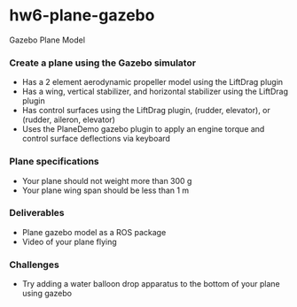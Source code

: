 # hw6-plane-gazebo
Gazebo Plane Model

### Create a plane using the Gazebo simulator
* Has a 2 element aerodynamic propeller model using the LiftDrag plugin
* Has a wing, vertical stabilizer, and horizontal stabilizer using the LiftDrag plugin
* Has control surfaces using the LiftDrag plugin, (rudder, elevator), or (rudder, aileron, elevator)
* Uses the PlaneDemo gazebo plugin to apply an engine torque and control surface deflections via keyboard

### Plane specifications
* Your plane should not weight more than 300 g
* Your plane wing span should be less than 1 m

### Deliverables
* Plane gazebo model as a ROS package
* Video of your plane flying

### Challenges
* Try adding a water balloon drop apparatus to the bottom of your plane using gazebo
